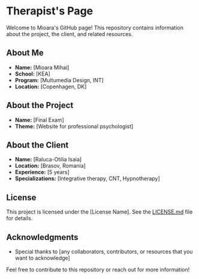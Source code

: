 # Therapist's Page

Welcome to Mioara's GitHub page! This repository contains information about the project, the client, and related resources.

## About Me

- **Name:** [Mioara Mihai]
- **School:** [KEA]
- **Program:** [Multumedia Design, INT]
- **Location:** [Copenhagen, DK]

## About the Project

- **Name:** [Final Exam]
- **Theme:** [Website for professional psychologist]

## About the Client

- **Name:** [Raluca-Otilia Isaia]
- **Location:** [Brasov, Romania]
- **Experience:** [5 years]
- **Specializations:** [Integrative therapy, CNT, Hypnotherapy]


## License

This project is licensed under the [License Name]. See the [LICENSE.md](LICENSE.md) file for details.

## Acknowledgments

- Special thanks to [any collaborators, contributors, or resources that you want to acknowledge]

Feel free to contribute to this repository or reach out for more information!

